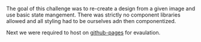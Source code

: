 The goal of this challenge was to re-create a design from a given image and use basic state mangement. There was strictly no component libraries allowed and all styling had to be ourselves adn then componentized.

Next we were required to host on [github-pages](https://pepscrub.github.io/coding-challenge-dealers/) for evaulation.
